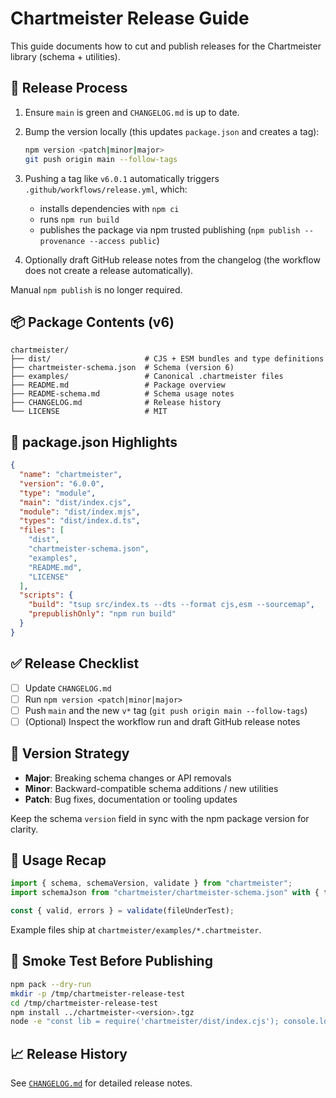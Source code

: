 # Chartmeister Release Guide

This guide documents how to cut and publish releases for the Chartmeister library (schema + utilities).

## 🚀 Release Process

1. Ensure `main` is green and `CHANGELOG.md` is up to date.
2. Bump the version locally (this updates `package.json` and creates a tag):

   ```bash
   npm version <patch|minor|major>
   git push origin main --follow-tags
   ```

3. Pushing a tag like `v6.0.1` automatically triggers `.github/workflows/release.yml`, which:
   - installs dependencies with `npm ci`
   - runs `npm run build`
   - publishes the package via npm trusted publishing (`npm publish --provenance --access public`)

4. Optionally draft GitHub release notes from the changelog (the workflow does not create a release automatically).

Manual `npm publish` is no longer required.

## 📦 Package Contents (v6)

```
chartmeister/
├── dist/                     # CJS + ESM bundles and type definitions
├── chartmeister-schema.json  # Schema (version 6)
├── examples/                 # Canonical .chartmeister files
├── README.md                 # Package overview
├── README-schema.md          # Schema usage notes
├── CHANGELOG.md              # Release history
└── LICENSE                   # MIT
```

## 🔧 package.json Highlights

```json
{
  "name": "chartmeister",
  "version": "6.0.0",
  "type": "module",
  "main": "dist/index.cjs",
  "module": "dist/index.mjs",
  "types": "dist/index.d.ts",
  "files": [
    "dist",
    "chartmeister-schema.json",
    "examples",
    "README.md",
    "LICENSE"
  ],
  "scripts": {
    "build": "tsup src/index.ts --dts --format cjs,esm --sourcemap",
    "prepublishOnly": "npm run build"
  }
}
```

## ✅ Release Checklist

- [ ] Update `CHANGELOG.md`
- [ ] Run `npm version <patch|minor|major>`
- [ ] Push `main` and the new `v*` tag (`git push origin main --follow-tags`)
- [ ] (Optional) Inspect the workflow run and draft GitHub release notes

## 🎯 Version Strategy

- **Major**: Breaking schema changes or API removals
- **Minor**: Backward-compatible schema additions / new utilities
- **Patch**: Bug fixes, documentation or tooling updates

Keep the schema `version` field in sync with the npm package version for clarity.

## 🔗 Usage Recap

```ts
import { schema, schemaVersion, validate } from "chartmeister";
import schemaJson from "chartmeister/chartmeister-schema.json" with { type: "json" };

const { valid, errors } = validate(fileUnderTest);
```

Example files ship at `chartmeister/examples/*.chartmeister`.

## 🧪 Smoke Test Before Publishing

```bash
npm pack --dry-run
mkdir -p /tmp/chartmeister-release-test
cd /tmp/chartmeister-release-test
npm install ../chartmeister-<version>.tgz
node -e "const lib = require('chartmeister/dist/index.cjs'); console.log(lib.schemaVersion);"
```

## 📈 Release History

See [`CHANGELOG.md`](./CHANGELOG.md) for detailed release notes.
